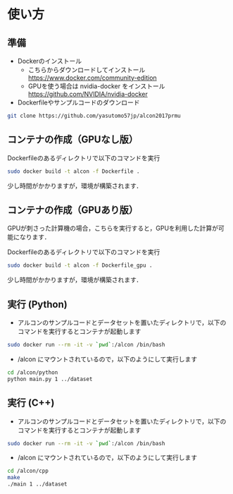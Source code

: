 # 使い方

## 準備

* Dockerのインストール
    * こちらからダウンロードしてインストール https://www.docker.com/community-edition
    * GPUを使う場合は nvidia-docker をインストール https://github.com/NVIDIA/nvidia-docker
* Dockerfileやサンプルコードのダウンロード
```bash
git clone https://github.com/yasutomo57jp/alcon2017prmu
```

## コンテナの作成（GPUなし版）

Dockerfileのあるディレクトリで以下のコマンドを実行

```bash
sudo docker build -t alcon -f Dockerfile .
```

少し時間がかかりますが，環境が構築されます．

## コンテナの作成（GPUあり版）

GPUが刺さった計算機の場合，こちらを実行すると，GPUを利用した計算が可能になります．

Dockerfileのあるディレクトリで以下のコマンドを実行

```bash
sudo docker build -t alcon -f Dockerfile_gpu .
```

少し時間がかかりますが，環境が構築されます．

## 実行 (Python)

* アルコンのサンプルコードとデータセットを置いたディレクトリで，以下のコマンドを実行するとコンテナが起動します

```bash
sudo docker run --rm -it -v `pwd`:/alcon /bin/bash
```

* /alcon にマウントされているので，以下のようにして実行します

```bash
cd /alcon/python
python main.py 1 ../dataset
```

## 実行 (C++)

* アルコンのサンプルコードとデータセットを置いたディレクトリで，以下のコマンドを実行するとコンテナが起動します

```bash
sudo docker run --rm -it -v `pwd`:/alcon /bin/bash
```

* /alcon にマウントされているので，以下のようにして実行します

```bash
cd /alcon/cpp
make
./main 1 ../dataset
```


